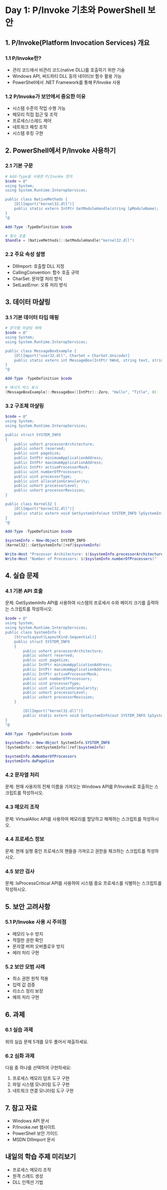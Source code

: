 # Day 1: P/Invoke 기초와 PowerShell 보안

## 1. P/Invoke(Platform Invocation Services) 개요

### 1.1 P/Invoke란?
- 관리 코드에서 비관리 코드(native DLL)를 호출하기 위한 기술
- Windows API, 써드파티 DLL 등의 네이티브 함수 활용 가능
- PowerShell에서 .NET Framework를 통해 P/Invoke 사용

### 1.2 P/Invoke가 보안에서 중요한 이유
- 시스템 수준의 작업 수행 가능
- 메모리 직접 접근 및 조작
- 프로세스/스레드 제어
- 네트워크 패킷 조작
- 시스템 후킹 구현

## 2. PowerShell에서 P/Invoke 사용하기

### 2.1 기본 구문
```powershell
# Add-Type을 사용한 P/Invoke 정의
$code = @"
using System;
using System.Runtime.InteropServices;

public class NativeMethods {
    [DllImport("kernel32.dll")]
    public static extern IntPtr GetModuleHandle(string lpModuleName);
}
"@

Add-Type -TypeDefinition $code

# 함수 호출
$handle = [NativeMethods]::GetModuleHandle("kernel32.dll")
```

### 2.2 주요 속성 설명
- DllImport: 호출할 DLL 지정
- CallingConvention: 함수 호출 규약
- CharSet: 문자열 처리 방식
- SetLastError: 오류 처리 방식

## 3. 데이터 마샬링

### 3.1 기본 데이터 타입 매핑
```powershell
# 문자열 마샬링 예제
$code = @"
using System;
using System.Runtime.InteropServices;

public class MessageBoxExample {
    [DllImport("user32.dll", CharSet = CharSet.Unicode)]
    public static extern int MessageBox(IntPtr hWnd, string text, string caption, uint type);
}
"@

Add-Type -TypeDefinition $code

# 메시지 박스 표시
[MessageBoxExample]::MessageBox([IntPtr]::Zero, "Hello", "Title", 0)
```

### 3.2 구조체 마샬링
```powershell
$code = @"
using System;
using System.Runtime.InteropServices;

public struct SYSTEM_INFO
{
    public ushort processorArchitecture;
    public ushort reserved;
    public uint pageSize;
    public IntPtr minimumApplicationAddress;
    public IntPtr maximumApplicationAddress;
    public IntPtr activeProcessorMask;
    public uint numberOfProcessors;
    public uint processorType;
    public uint allocationGranularity;
    public ushort processorLevel;
    public ushort processorRevision;
}

public class Kernel32 {
    [DllImport("kernel32.dll")]
    public static extern void GetSystemInfo(out SYSTEM_INFO lpSystemInfo);
}
"@

Add-Type -TypeDefinition $code

$systemInfo = New-Object SYSTEM_INFO
[Kernel32]::GetSystemInfo([ref]$systemInfo)

Write-Host "Processor Architecture: $($systemInfo.processorArchitecture)"
Write-Host "Number of Processors: $($systemInfo.numberOfProcessors)"
```

## 4. 실습 문제

### 4.1 기본 API 호출
문제: GetSystemInfo API를 사용하여 시스템의 프로세서 수와 페이지 크기를 출력하는 스크립트를 작성하시오.
```powershell
$code = @"
using System;
using System.Runtime.InteropServices;
public class SystemInfo {
    [StructLayout(LayoutKind.Sequential)]
    public struct SYSTEM_INFO
    {
        public ushort processorArchitecture;
        public ushort reserved;
        public uint pageSize;
        public IntPtr minimumApplicationAddress;
        public IntPtr maximumApplicationAddress;
        public IntPtr activeProcessorMask;
        public uint numberOfProcessors;
        public uint processorType;
        public uint allocationGranularity;
        public ushort processorLevel;
        public ushort processorRevision;
    }

        [DllImport("kernel32.dll")]
        public static extern void GetSystemInfo(out SYSTEM_INFO lpSystemInfo);
}
"@

Add-Type -TypeDefinition $code

$systemInfo = New-Object SystemInfo.SYSTEM_INFO
[SystemInfo]::GetSystemInfo([ref]$systemInfo)

$systemInfo.dwNumberOfProcessors
$systemInfo.dwPageSize
```
### 4.2 문자열 처리
문제: 현재 사용자의 전체 이름을 가져오는 Windows API를 P/Invoke로 호출하는 스크립트를 작성하시오.

### 4.3 메모리 조작
문제: VirtualAlloc API를 사용하여 메모리를 할당하고 해제하는 스크립트를 작성하시오.

### 4.4 프로세스 정보
문제: 현재 실행 중인 프로세스의 핸들을 가져오고 권한을 체크하는 스크립트를 작성하시오.

### 4.5 보안 검사
문제: IsProcessCritical API를 사용하여 시스템 중요 프로세스를 식별하는 스크립트를 작성하시오.

## 5. 보안 고려사항

### 5.1 P/Invoke 사용 시 주의점
- 메모리 누수 방지
- 적절한 권한 확인
- 문자열 버퍼 오버플로우 방지
- 에러 처리 구현

### 5.2 보안 모범 사례
- 최소 권한 원칙 적용
- 입력 값 검증
- 리소스 정리 보장
- 예외 처리 구현

## 6. 과제

### 6.1 실습 과제
위의 실습 문제 5개를 모두 풀어서 제출하세요.

### 6.2 심화 과제
다음 중 하나를 선택하여 구현하세요:
1. 프로세스 메모리 덤프 도구 구현
2. 파일 시스템 모니터링 도구 구현
3. 네트워크 연결 모니터링 도구 구현

## 7. 참고 자료
- Windows API 문서
- P/Invoke.net 웹사이트
- PowerShell 보안 가이드
- MSDN DllImport 문서

## 내일의 학습 주제 미리보기
- 프로세스 메모리 조작
- 원격 스레드 생성
- DLL 인젝션 기법